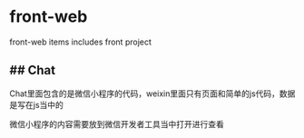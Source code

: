 # front-web
front-web items includes front project 



## ## Chat

Chat里面包含的是微信小程序的代码，weixin里面只有页面和简单的js代码，数据是写在js当中的

微信小程序的内容需要放到微信开发者工具当中打开进行查看